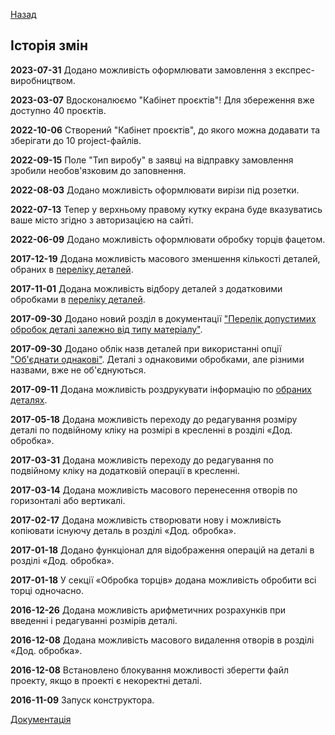 [Назад](/service)
## Історія змін

**2023-07-31** Додано можливість оформлювати замовлення з експрес-виробництвом.

**2023-03-07** Вдосконалюємо "Кабінет проєктів"! Для збереження вже доступно 40 проєктів.

**2022-10-06** Створений "Кабінет проєктів", до якого можна додавати та зберігати до 10 project-файлів.

**2022-09-15** Поле "Тип виробу" в заявці на відправку замовлення зробили необов'язковим до заповнення. 

**2022-08-03** Додано можливість оформлювати вирізи під розетки.

**2022-07-13** Тепер у верхньому правому кутку екрана буде вказуватись ваше місто згідно з авторизацією на сайті.

**2022-06-09** Додано можливість оформлювати обробку торців фацетом.
 
**2017-12-19** Додана можливість масового зменшення кількості деталей, обраних в [переліку деталей](/service/doc/?cid=steklo&s=details-list).

**2017-11-01** Додана можливість відбору деталей з додатковими обробками в [переліку деталей](/service/doc/?cid=steklo&s=details-list).

**2017-09-30** Додано новий розділ в документації  ["Перелік допустимих обробок деталі залежно від типу матеріалу"](/service/doc/?cid=steklo&s=operations-list).

**2017-09-30** Додано облік назв деталей при використанні опції  ["Об'єднати однакові"](/service/doc/?cid=steklo&s=details-list). Деталі з однаковими обробками, але різними назвами, вже не об'єднуються.

**2017-09-11** Додана можливість роздрукувати інформацію по  [обраних деталях](/service/doc/?cid=steklo&s=details-list).

**2017-05-18** Додана можливість переходу до редагування розміру деталі по подвійному кліку на розмірі в кресленні в розділі «Дод. обробка».

**2017-03-31** Додана можливість переходу до редагування по подвійному кліку на додатковій операції в кресленні.

**2017-03-14** Додана можливість масового перенесення отворів по горизонталі або вертикалі.

**2017-02-17** Додана можливість створювати нову і можливість копіювати існуючу деталь в розділі «Дод. обробка».

**2017-01-18** Додано функціонал для відображення операцій на деталі в розділі «Дод. обробка».

**2017-01-18** У секції «Обробка торців» додана можливість обробити всі торці одночасно.

**2016-12-26** Додана можливість арифметичних розрахунків при введенні і редагуванні розмірів деталі.

**2016-12-08** Додана можливість масового видалення отворів в розділі «Дод. обробка».

**2016-12-08** Встановлено блокування можливості зберегти файл проекту, якщо в проекті є некоректні деталі.

**2016-11-09** Запуск конструктора.

[Документація](/service/doc/?cid=steklo)
